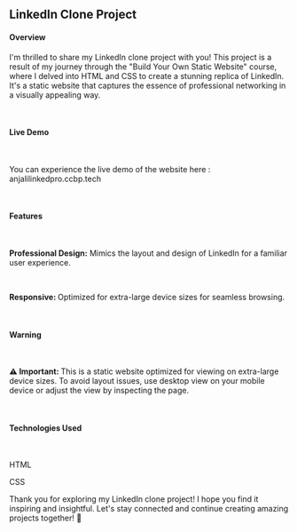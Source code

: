 <h2> LinkedIn Clone Project </h2>

<h4>Overview</h4>
<p>I'm thrilled to share my LinkedIn clone project with you! This project is a result of my journey through the "Build Your Own Static Website" course, where I delved into HTML and CSS to create a stunning replica of LinkedIn. It's a static website that captures the essence of professional networking in a visually appealing way.</p><br>

<h4>Live Demo</h4><br>
<p>You can experience the live demo of the website here : anjalilinkedpro.ccbp.tech </p><br>

<h4>Features</h4><br>
<p><b>Professional Design:</b> Mimics the layout and design of LinkedIn for a familiar user experience.</p><br>
<p><b>Responsive: </b>Optimized for extra-large device sizes for seamless browsing.</p><br>
<h4>Warning</h4><br>
<p><b>⚠️ Important: </b>This is a static website optimized for viewing on extra-large device sizes. To avoid layout issues, use desktop view on your mobile device or adjust the view by inspecting the page.</p><br>


<h4>Technologies Used</h4><br>
<p>HTML<br></p>
<p>CSS<br></p>
<p>Thank you for exploring my LinkedIn clone project! I hope you find it inspiring and insightful. Let's stay connected and continue creating amazing projects together! 🌟</p>
